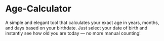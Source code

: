 # Age-Calculator
A simple and elegant tool that calculates your exact age in years, months, and days based on your birthdate. Just select your date of birth and instantly see how old you are today — no more manual counting!
